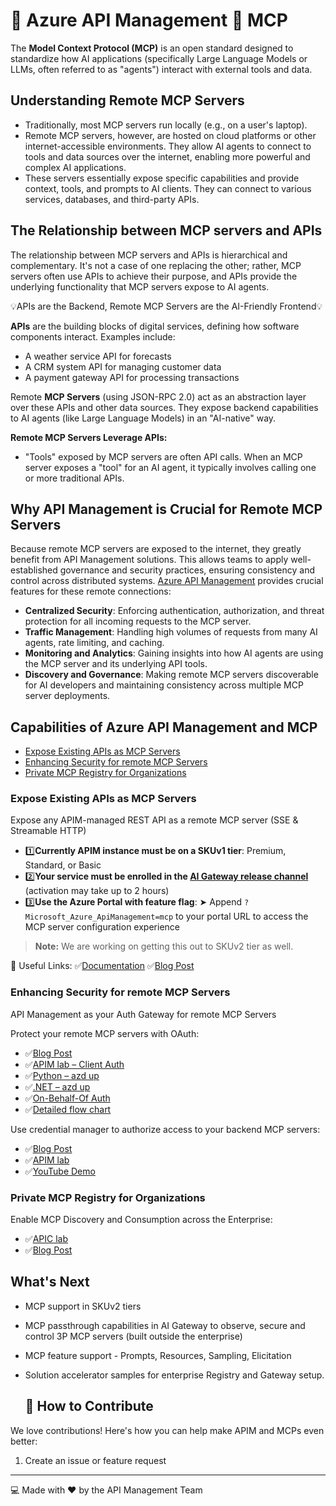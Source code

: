 # 🚀 Azure API Management 💜 MCP

The **Model Context Protocol (MCP)** is an open standard designed to standardize how AI applications (specifically Large Language Models or LLMs, often referred to as "agents") interact with external tools and data.

## Understanding Remote MCP Servers

- Traditionally, most MCP servers run locally (e.g., on a user's laptop).
- Remote MCP servers, however, are hosted on cloud platforms or other internet-accessible environments. They allow AI agents to connect to tools and data sources over the internet, enabling more powerful and complex AI applications.
- These servers essentially expose specific capabilities and provide context, tools, and prompts to AI clients. They can connect to various services, databases, and third-party APIs.

## The Relationship between MCP servers and APIs

The relationship between MCP servers and APIs is hierarchical and complementary. It's not a case of one replacing the other; rather, MCP servers often use APIs to achieve their purpose, and APIs provide the underlying functionality that MCP servers expose to AI agents.

💡APIs are the Backend, Remote MCP Servers are the AI-Friendly Frontend💡

**APIs** are the building blocks of digital services, defining how software components interact. Examples include:

- A weather service API for forecasts
- A CRM system API for managing customer data
- A payment gateway API for processing transactions

Remote **MCP Servers** (using JSON-RPC 2.0) act as an abstraction layer over these APIs and other data sources. They expose backend capabilities to AI agents (like Large Language Models) in an "AI-native" way.

**Remote MCP Servers Leverage APIs:**
- "Tools" exposed by MCP servers are often API calls. When an MCP server exposes a "tool" for an AI agent, it typically involves calling one or more traditional APIs.

## Why API Management is Crucial for Remote MCP Servers

Because remote MCP servers are exposed to the internet, they greatly benefit from API Management solutions. This allows teams to apply well-established governance and security practices, ensuring consistency and control across distributed systems. [Azure API Management](https://aka.ms/apimlove) provides crucial features for these remote connections:
- **Centralized Security**: Enforcing authentication, authorization, and threat protection for all incoming requests to the MCP server.
- **Traffic Management**: Handling high volumes of requests from many AI agents, rate limiting, and caching.
- **Monitoring and Analytics**: Gaining insights into how AI agents are using the MCP server and its underlying API tools.
- **Discovery and Governance**: Making remote MCP servers discoverable for AI developers and maintaining consistency across multiple MCP server deployments.

## Capabilities of Azure API Management and MCP

- [Expose Existing APIs as MCP Servers](#expose-existing-apis-as-mcp-servers)
- [Enhancing Security for remote MCP Servers](#enhancing-security-for-remote-mcp-servers)
- [Private MCP Registry for Organizations](#private-mcp-registry-for-organizations)

### Expose Existing APIs as MCP Servers
Expose any APIM-managed REST API as a remote MCP server (SSE & Streamable HTTP)

- 1️⃣**Currently APIM instance must be on a SKUv1 tier**: Premium, Standard, or Basic
- 2️⃣**Your service must be enrolled in the [AI Gateway release channel](https://aka.ms/apimdocs/updategroups)** (activation may take up to 2 hours)
- 3️⃣**Use the Azure Portal with feature flag**: ➤ Append `?Microsoft_Azure_ApiManagement=mcp` to your portal URL to access the MCP server configuration experience

> **Note:** We are working on getting this out to SKUv2 tier as well.

🔗 Useful Links:
✅[Documentation](https://aka.ms/apimdocs/exportmcp)
✅[Blog Post](https://aka.ms/build25-apim-mcp)


### Enhancing Security for remote MCP Servers
API Management as your Auth Gateway for remote MCP Servers

Protect your remote MCP servers with OAuth:
- ✅[Blog Post](https://aka.ms/remote-mcp-apim-auth-blog)
- ✅[APIM lab – Client Auth](https://aka.ms/ai-gateway-lab-mcp-client-auth)
- ✅[Python – azd up](https://aka.ms/mcp-remote-apim-auth)
- ✅[.NET – azd up](https://aka.ms/mcp-remote-apim-auth-dotnet)
- ✅[On-Behalf-Of Auth](https://aka.ms/mcp-obo-sample)
- ✅[Detailed flow chart](https://aka.ms/mcp-remote-apim-auth-diagram)


Use credential manager to authorize access to your backend MCP servers:
- ✅[Blog Post](https://aka.ms/remote-mcp-apim-lab-blog)
- ✅[APIM lab](https://aka.ms/ai-gateway-lab-mcp)
- ✅[YouTube Demo](https://aka.ms/ai-gateway-lab-demo)


### Private MCP Registry for Organizations
Enable MCP Discovery and Consumption across the Enterprise:

- ✅[APIC lab](https://aka.ms/apic-lab)
- ✅[Blog Post](https://aka.ms/build25-apim-mcp)

## What's Next

- MCP support in SKUv2 tiers
- MCP passthrough capabilities in AI Gateway to observe, secure and control 3P MCP servers (built outside the enterprise)
- MCP feature support - Prompts, Resources, Sampling, Elicitation
- Solution accelerator samples for enterprise Registry and Gateway setup. 

  ## 🤝 How to Contribute

We love contributions! Here's how you can help make APIM and MCPs even better:

1. Create an issue or feature request

---

💻 Made with ❤️ by the API Management Team
